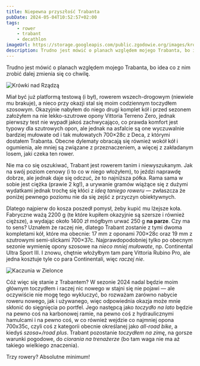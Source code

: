```yaml
---
title: Niepewna przyszłość Trabanta
pubDate: 2024-05-04T10:52:57+02:00
tags:
    - rower
    - trabant
    - decathlon
imageUrl: https://storage.googleapis.com/public.zgodowie.org/images/krowki-nad-rzadza.jpg
description: Trudno jest mówić o planach względem mojego Trabanta, bo idea co z nim zrobić dalej zmienia się co chwilę.
---
```


Trudno jest mówić o planach względem mojego Trabanta, bo idea co z nim zrobić dalej zmienia się co chwilę.

![Krówki nad Rządzą](https://storage.googleapis.com/public.zgodowie.org/images/krowki-nad-rzadza.jpg)

Miał być już platformą testową (i był), rowerem wszech-drogowym (niewiele mu brakuje), a nieco przy okazji stal się moim codziennym toczydłem szosowym. Okazyjnie nabyłem do niego drugi komplet kół i przed sezonem założyłem na nie lekko-szutrowe opony Vittoria Terreno Zero, jednak pierwszy test nie wypadł jakoś zachwycająco, co prawda komfort jest typowy dla szutrowych opon, ale jednak na asfalcie są one wyczuwalnie bardziej mułowate od i tak mułowatych 700&times;28c z Deca, z którymi dostałem Trabanta. Obecne dylematy obracają się również wokół kół i ogumienia, ale mniej są związane z przeznaczeniem, a więcej z zakładanym losem, jaki czeka ten rower.

Nie ma co się oszukiwać, Trabant jest rowerem tanim i niewyszukanym. Jak na swój poziom cenowy (i to co w niego włożyłem), to jeździ naprawdę dobrze, ale jednak daje się odczuć, że to najniższa półka. Rama sama w sobie jest ciężka (prawie 2 kg!), a urywanie gramów wiążące się z dużymi wydatkami jednak trochę się kłóci z _ideą taniego roweru_ &mdash; zwłaszcza że poniżej pewnego poziomu nie da się zejść z przyczyn obiektywnych.

Dlatego najpierw do kosza poszedł pomysł, żeby kupić mu lżejsze koła. Fabryczne ważą 2200 g (te które kupiłem okazyjnie są szersze i również cięższe), a wydając około 1400 zł mógłbym urwać 250 g **na parze**. Czy ma to sens? Uznałem że raczej nie, dlatego Trabant zostanie z tymi dwoma kompletami kół, które ma obecnie: 17 mm z oponami 700&times;28c oraz 19 mm z szutrowymi semi-slickami 700&times;37c. Najprawdopodobniej tylko po obecnym sezonie wymienię opony szosowe na _nieco mniej mułowate_, np. Continental Ultra Sport III. I znowu, chętnie włożyłbym tam parę Vittoria Rubino Pro, ale jedna kosztuje tyle co para Continentali, więc _raczej nie_.

![Kaczunia w Zielonce](https://storage.googleapis.com/public.zgodowie.org/images/kaczunia-w-zielonce.jpg)

Cóż więc się stanie z Trabantem? W sezonie 2024 nadal będzie moim głównym toczydłem i raczej nic nowego w stajni się nie pojawi &mdash; ale oczywiście nie mogę tego wykluczyć, bo rozważam zarówno nabycie roweru nowego, jak i używanego, więc odpowiednia okazja może mnie skłonić do sięgnięcia po portfel. Jego następcą jako _toczydło na lato_ będzie na pewno coś na karbonowej ramie, na pewno coś z hydraulicznymi hamulcami i na pewno coś, w co również wejdzie co najmniej opona 700x35c, czyli coś z kategorii obecnie określanej jako _all-road bike_, a kiedyś _szosa+/road plus_. Trabant pozostanie _toczydłem na zimę_, na gorsze warunki pogodowe, do _ciorania na trenażerze_ (bo tam waga nie ma aż takiego wielkiego znaczenia).

Trzy rowery? Absolutne minimum!
